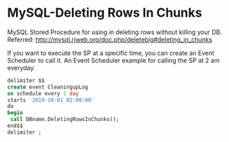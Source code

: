 # MySQL-Deleting Rows In Chunks
MySQL Stored Procedure for using in deleting rows without killing your DB. <br/>
Referred: <http://mysql.rjweb.org/doc.php/deletebig#deleting_in_chunks>


If you want to execute the SP at a specific time, you can create an Event Scheduler to call it.
An Event Scheduler example for calling the SP at 2 am everyday.

```sql:EventSchedulerExample.sql
delimiter $$
create event CleaningupLog
on schedule every 1 day
starts '2019-10-01 02:00:00'
do
begin
 call DBname.DeletingRowsInChunks();
end$$
delimiter ;
```


